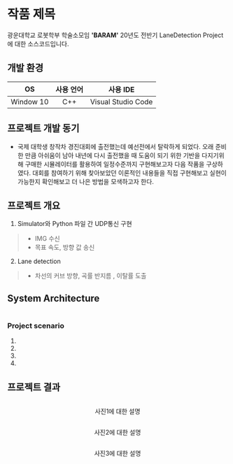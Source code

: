 # 작품 제목

광운대학교 로봇학부 학술소모임 **'BARAM'** 20년도 전반기 LaneDetection Project에 대한 소스코드입니다.  

## 개발 환경
|OS|사용 언어|사용 IDE|
|:---:|:---:|:---:|
|Window 10|C++|Visual Studio Code|

## 프로젝트 개발 동기

-  국제 대학생 창작차 경진대회에 출전했는데 예선전에서 탈락하게 되었다. 오래 준비한 만큼 아쉬움이 남아 내년에 다시 출전했을 때 도움이 되기 위한 기반을 다지기위해 구매한 시뮬레이터를 활용하여 일정수준까지 구현해보고자 다음 작품을 구상하였다. 대회를 참여하기 위해 찾아보았던 이론적인 내용들을 직접 구현해보고 실현이 가능한지 확인해보고 더 나은 방법을 모색하고자 한다. 

## 프로젝트 개요
1. Simulator와 Python 파일 간 UDP통신 구현  
> - IMG 수신
> - 목표 속도, 방향 값 송신
2. Lane detection  
> - 차선의 커브 방향, 곡률 반지름 , 이탈률 도출


## System Architecture
<p align="center"><img src=" " width="600px"></p>  


### Project scenario

1. 
2. 
3. 
4. 


## 프로젝트 결과

<p align="center"><img src=" " width="500px"></p>  
<p align="center"> 사진1에 대한 설명 </p>  

<p align="center"><img src=" " width="500px"></p>  
<p align="center"> 사진2에 대한 설명 </p>  

<p align="center"><img src=" " width="500px"></p>  
<p align="center"> 사진3에 대한 설명 </p>  


